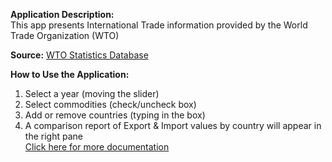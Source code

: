 **Application Description:**  
This app presents International Trade information provided by the World Trade Organization (WTO)  

**Source:** [WTO Statistics Database](http://stat.wto.org)  
  
**How to Use the Application:**  
1. Select a year (moving the slider)  
2. Select commodities (check/uncheck box)   
3. Add or remove countries (typing in the box)   
4. A comparison report of Export & Import values by country will appear in the right pane  
[Click here for more documentation](http://rpubs.com/carlosmirandad/25035)